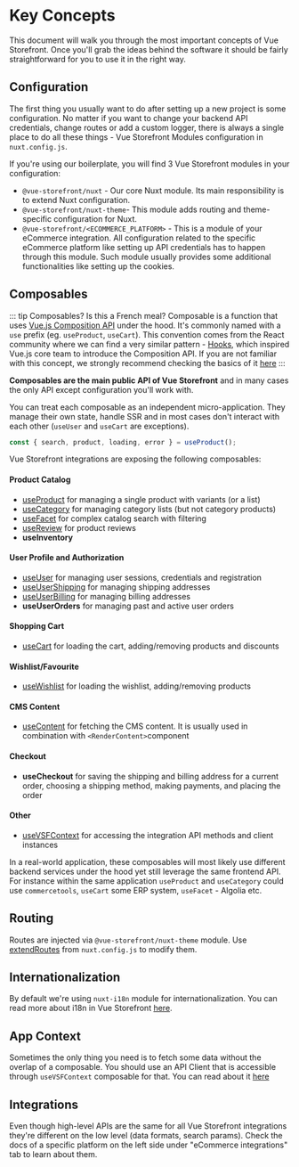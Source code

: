 # Key Concepts

This document will walk you through the most important concepts of Vue Storefront. Once you'll grab the ideas behind the software it should be fairly straightforward for you to use it in the right way.

## Configuration

The first thing you usually want to do after setting up a new project is some configuration. No matter if you want to change your backend API credentials, change routes or add a custom logger, there is always a single place to do all these things - Vue Storefront Modules configuration in `nuxt.config.js`.

If you're using our boilerplate, you will find 3 Vue Storefront modules in your configuration:

- `@vue-storefront/nuxt` - Our core Nuxt module. Its main responsibility is to extend Nuxt configuration.
- `@vue-storefront/nuxt-theme`- This module adds routing and theme-specific configuration for Nuxt.
- `@vue-storefront/<ECOMMERCE_PLATFORM>` - This is a module of your eCommerce integration. All configuration related to the specific eCommerce platform like setting up API credentials has to happen through this module. Such module usually provides some additional functionalities like setting up the cookies.

## Composables

::: tip Composables? Is this a French meal?
Composable is a function that uses [Vue.js Composition API](https://v3.vuejs.org/guide/composition-api-introduction.html) under the hood. It's commonly named with a `use` prefix (eg. `useProduct`, `useCart`). This convention comes from the React community where we can find a very similar pattern - [Hooks](https://reactjs.org/docs/hooks-intro.html), which inspired Vue.js core team to introduce the Composition API. If you are not familiar with this concept, we strongly recommend checking the basics of it [here](https://v3.vuejs.org/guide/composition-api-introduction.html)
:::

**Composables are the main public API of Vue Storefront** and in many cases the only API except configuration you'll work with.

You can treat each composable as an independent micro-application. They manage their own state, handle SSR and in most cases don't interact with each other (`useUser` and `useCart` are exceptions).

```js
const { search, product, loading, error } = useProduct();
```

Vue Storefront integrations are exposing the following composables:

#### Product Catalog

- [useProduct](/composables/use-product) for managing a single product with variants (or a list)
- [useCategory](/composables/use-category) for managing category lists (but not category products)
- [useFacet](/composables/use-facet) for complex catalog search with filtering
- [useReview](/composables/use-review) for product reviews
- **useInventory** <Badge text="WIP" type="error"/>

#### User Profile and Authorization

- [useUser](/composables/use-user) for managing user sessions, credentials and registration
- [useUserShipping](/composables/use-user-shipping) for managing shipping addresses
- [useUserBilling](/composables/use-user-billing) for managing billing addresses
- **useUserOrders** for managing past and active user orders

#### Shopping Cart

- [useCart](/composables/use-cart) for loading the cart, adding/removing products and discounts

#### Wishlist/Favourite

- [useWishlist](/composables/use-wishlist) for loading the wishlist, adding/removing products

#### CMS Content

- [useContent](/composables/use-content) for fetching the CMS content. It is usually used in combination with `<RenderContent>`component

#### Checkout

- **useCheckout** for saving the shipping and billing address for a current order, choosing a shipping method, making payments, and placing the order

#### Other

- [useVSFContext](/general/context) for accessing the integration API methods and client instances

In a real-world application, these composables will most likely use different backend services under the hood yet still leverage the same frontend API. For instance within the same application `useProduct` and `useCategory` could use `commercetools`, `useCart` some ERP system, `useFacet` - Algolia etc.

## Routing

Routes are injected via `@vue-storefront/nuxt-theme` module. Use [extendRoutes](https://nuxtjs.org/guides/configuration-glossary/configuration-router#extendroutes) from `nuxt.config.js` to modify them.

## Internationalization

By default we're using `nuxt-i18n` module for internationalization. You can read more about i18n in Vue Storefront [here](/guide/internationalization).

<!-- ## Agnostic data formats and interfaces
-->

## App Context

Sometimes the only thing you need is to fetch some data without the overlap of a composable. You should use an API Client that is accessible through `useVSFContext` composable for that. You can read about it [here](./context)

## Integrations

Even though high-level APIs are the same for all Vue Storefront integrations they're different on the low level (data formats, search params). Check the docs of a specific platform on the left side under "eCommerce integrations" tab to learn about them.
